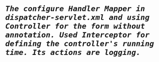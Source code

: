 # **_`The configure Handler Mapper in dispatcher-servlet.xml and using Controller for the form without annotation. Used Interceptor for defining the controller's running time. Its actions are logging.`_**